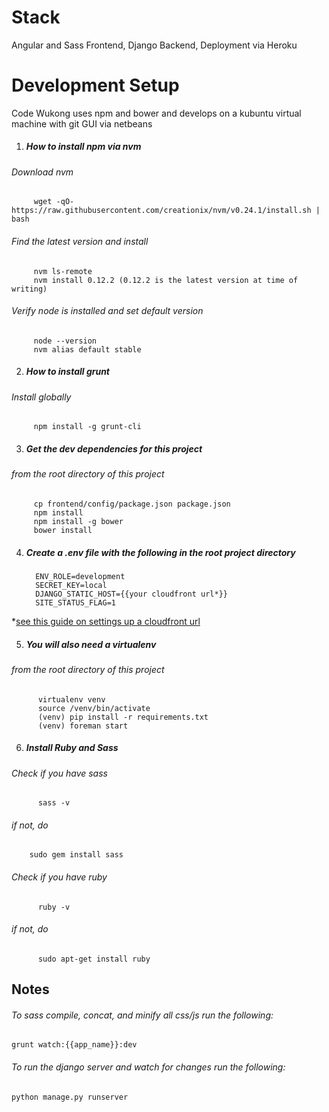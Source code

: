 # Stack
Angular and Sass Frontend, Django Backend, Deployment via Heroku

# Development Setup
Code Wukong uses npm and bower and develops on a kubuntu virtual machine with git GUI via netbeans

1. ##### *How to install npm via nvm*
  ###### Download nvm
         wget -qO- https://raw.githubusercontent.com/creationix/nvm/v0.24.1/install.sh | bash  
  ###### Find the latest version and install
         nvm ls-remote  
         nvm install 0.12.2 (0.12.2 is the latest version at time of writing)  
  ###### Verify node is installed and set default version
         node --version  
         nvm alias default stable  

2. ##### *How to install grunt*
  ###### Install globally
         npm install -g grunt-cli

3. ##### *Get the dev dependencies for this project*
  ###### from the root directory of this project
         cp frontend/config/package.json package.json
         npm install  
         npm install -g bower  
         bower install  

4. ##### *Create a .env file with the following in the root project directory*
         ENV_ROLE=development  
         SECRET_KEY=local  
         DJANGO_STATIC_HOST={{your cloudfront url*}}   
         SITE_STATUS_FLAG=1    
  *[see this guide on settings up a cloudfront url](https://whitenoise.readthedocs.org/en/latest/django.html#use-a-content-delivery-network-optional)

5. ##### *You will also need a virtualenv*
  ###### from the root directory of this project
          virtualenv venv  
          source /venv/bin/activate  
          (venv) pip install -r requirements.txt  
          (venv) foreman start  

6. ##### *Install Ruby and Sass*
  ###### Check if you have sass
          sass -v  
  ###### if not, do
        sudo gem install sass  
  ###### Check if you have ruby
          ruby -v  
  ###### if not, do
          sudo apt-get install ruby

## Notes
###### To sass compile, concat, and minify all css/js run the following:   
    grunt watch:{{app_name}}:dev
###### To run the django server and watch for changes run the following:
    python manage.py runserver